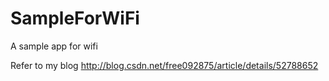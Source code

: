 # SampleForWiFi
A sample app for wifi

Refer to my blog http://blog.csdn.net/free092875/article/details/52788652
